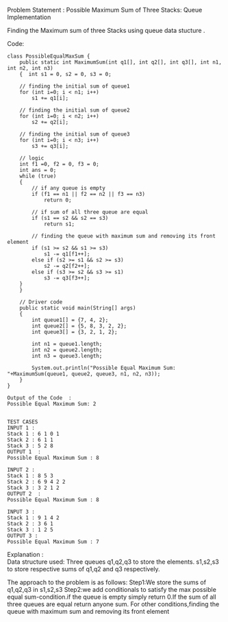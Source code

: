 


Problem Statement : Possible Maximum Sum of Three Stacks: Queue Implementation

Finding the Maximum sum of three Stacks using queue data stucture .

Code:
```
class PossibleEqualMaxSum {
    public static int MaximumSum(int q1[], int q2[], int q3[], int n1, int n2, int n3)
    {  int s1 = 0, s2 = 0, s3 = 0;
    
    // finding the initial sum of queue1
    for (int i=0; i < n1; i++)
        s1 += q1[i];
    
    // finding the initial sum of queue2
    for (int i=0; i < n2; i++)
        s2 += q2[i];
    
    // finding the initial sum of queue3
    for (int i=0; i < n3; i++)
        s3 += q3[i];
    
    // logic
    int f1 =0, f2 = 0, f3 = 0;
    int ans = 0;
    while (true)
    {
        // if any queue is empty
        if (f1 == n1 || f2 == n2 || f3 == n3)
            return 0;
    
        // if sum of all three queue are equal
        if (s1 == s2 && s2 == s3)
            return s1;
        
        // finding the queue with maximum sum and removing its front element
        if (s1 >= s2 && s1 >= s3)
            s1 -= q1[f1++];
        else if (s2 >= s1 && s2 >= s3)
            s2 -= q2[f2++];
        else if (s3 >= s2 && s3 >= s1)
            s3 -= q3[f3++];
    }
    }
    
    // Driver code 
    public static void main(String[] args)
    {
        int queue1[] = {7, 4, 2};
        int queue2[] = {5, 8, 3, 2, 2};
        int queue3[] = {3, 2, 1, 2};
        
        int n1 = queue1.length;
        int n2 = queue2.length;
        int n3 = queue3.length;
        
        System.out.println("Possible Equal Maximum Sum: "+MaximumSum(queue1, queue2, queue3, n1, n2, n3));
    }
}

Output of the Code  :
Possible Equal Maximum Sum: 2


TEST CASES
INPUT 1 :
Stack 1 : 6 1 0 1
Stack 2 : 6 1 1 
Stack 3 : 5 2 8
OUTPUT 1  :
Possible Equal Maximum Sum : 8

INPUT 2 :
Stack 1 : 8 5 3
Stack 2 : 6 9 4 2 2
Stack 3 : 3 2 1 2
OUTPUT 2  :
Possible Equal Maximum Sum : 8

INPUT 3 :
Stack 1 : 9 1 4 2
Stack 2 : 3 6 1
Stack 3 : 1 2 5
OUTPUT 3 :
Possible Equal Maximum Sum : 7
```


Explanation :</br>
Data structure used:
Three queues q1,q2,q3 to store the elements.
s1,s2,s3 to store respective sums of q1,q2 and q3 respectively.

The approach to the problem is as follows:
Step1:We store the sums of q1,q2,q3 in s1,s2,s3
Step2:we add conditionals to satisfy the max possible equal  sum-condition.if the queue is empty simply return 0.If the sum of all three queues are equal return anyone sum.
For other conditions,finding the queue with maximum sum and removing its front element








